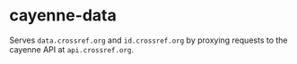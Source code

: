 # cayenne-data

Serves `data.crossref.org` and `id.crossref.org` by proxying requests to
the cayenne API at `api.crossref.org`.
